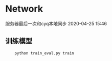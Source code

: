 # Network

服务器最后一次和cyq本地同步   2020-04-25 15:46

## 训练模型
``` shell
    python train_eval.py train 
```
